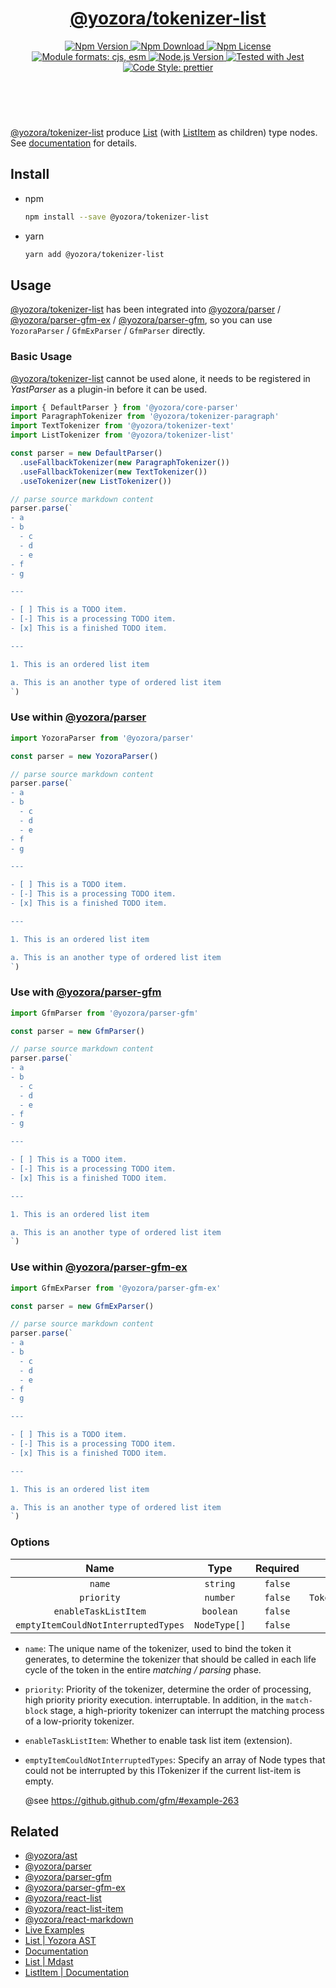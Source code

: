 <!-- :begin use tokenizer/banner -->

<header>
  <h1 align="center">
    <a href="https://github.com/yozorajs/yozora/tree/v2.3.8/tokenizers/list#readme">@yozora/tokenizer-list</a>
  </h1>
  <div align="center">
    <a href="https://www.npmjs.com/package/@yozora/tokenizer-list">
      <img
        alt="Npm Version"
        src="https://img.shields.io/npm/v/@yozora/tokenizer-list.svg"
      />
    </a>
    <a href="https://www.npmjs.com/package/@yozora/tokenizer-list">
      <img
        alt="Npm Download"
        src="https://img.shields.io/npm/dm/@yozora/tokenizer-list.svg"
      />
    </a>
    <a href="https://www.npmjs.com/package/@yozora/tokenizer-list">
      <img
        alt="Npm License"
        src="https://img.shields.io/npm/l/@yozora/tokenizer-list.svg"
      />
    </a>
    <a href="#install">
      <img
        alt="Module formats: cjs, esm"
        src="https://img.shields.io/badge/module_formats-cjs%2C%20esm-green.svg"
      />
    </a>
    <a href="https://github.com/nodejs/node">
      <img
        alt="Node.js Version"
        src="https://img.shields.io/node/v/@yozora/tokenizer-list"
      />
    </a>
    <a href="https://github.com/facebook/jest">
      <img
        alt="Tested with Jest"
        src="https://img.shields.io/badge/tested_with-jest-9c465e.svg"
      />
    </a>
    <a href="https://github.com/prettier/prettier">
      <img
        alt="Code Style: prettier"
        src="https://img.shields.io/badge/code_style-prettier-ff69b4.svg?style=flat-square"
      />
    </a>
  </div>
</header>
<br/>

<!-- :end -->

[@yozora/tokenizer-list] produce [List][node-type] (with [ListItem][node-type:list-item] as
children) type nodes. See [documentation][docpage] for details.

<!-- :begin use tokenizer/usage -->

## Install

- npm

  ```bash
  npm install --save @yozora/tokenizer-list
  ```

- yarn

  ```bash
  yarn add @yozora/tokenizer-list
  ```

## Usage

[@yozora/tokenizer-list][] has been integrated into [@yozora/parser][] / [@yozora/parser-gfm-ex][] /
[@yozora/parser-gfm][], so you can use `YozoraParser` / `GfmExParser` / `GfmParser` directly.

### Basic Usage

[@yozora/tokenizer-list][] cannot be used alone, it needs to be registered in _YastParser_ as a
plugin-in before it can be used.

```typescript {4,9}
import { DefaultParser } from '@yozora/core-parser'
import ParagraphTokenizer from '@yozora/tokenizer-paragraph'
import TextTokenizer from '@yozora/tokenizer-text'
import ListTokenizer from '@yozora/tokenizer-list'

const parser = new DefaultParser()
  .useFallbackTokenizer(new ParagraphTokenizer())
  .useFallbackTokenizer(new TextTokenizer())
  .useTokenizer(new ListTokenizer())

// parse source markdown content
parser.parse(`
- a
- b
  - c
  - d
  - e
- f
- g

---

- [ ] This is a TODO item.
- [-] This is a processing TODO item.
- [x] This is a finished TODO item.

---

1. This is an ordered list item

a. This is an another type of ordered list item
`)
```

### Use within [@yozora/parser][]

```typescript
import YozoraParser from '@yozora/parser'

const parser = new YozoraParser()

// parse source markdown content
parser.parse(`
- a
- b
  - c
  - d
  - e
- f
- g

---

- [ ] This is a TODO item.
- [-] This is a processing TODO item.
- [x] This is a finished TODO item.

---

1. This is an ordered list item

a. This is an another type of ordered list item
`)
```

### Use with [@yozora/parser-gfm][]

```typescript
import GfmParser from '@yozora/parser-gfm'

const parser = new GfmParser()

// parse source markdown content
parser.parse(`
- a
- b
  - c
  - d
  - e
- f
- g

---

- [ ] This is a TODO item.
- [-] This is a processing TODO item.
- [x] This is a finished TODO item.

---

1. This is an ordered list item

a. This is an another type of ordered list item
`)
```

### Use within [@yozora/parser-gfm-ex][]

```typescript
import GfmExParser from '@yozora/parser-gfm-ex'

const parser = new GfmExParser()

// parse source markdown content
parser.parse(`
- a
- b
  - c
  - d
  - e
- f
- g

---

- [ ] This is a TODO item.
- [-] This is a processing TODO item.
- [x] This is a finished TODO item.

---

1. This is an ordered list item

a. This is an another type of ordered list item
`)
```

### Options

|                Name                 |     Type     | Required |               Default                |
| :---------------------------------: | :----------: | :------: | :----------------------------------: |
|               `name`                |   `string`   | `false`  |      `"@yozora/tokenizer-list"`      |
|             `priority`              |   `number`   | `false`  | `TokenizerPriority.CONTAINING_BLOCK` |
|        `enableTaskListItem`         |  `boolean`   | `false`  |               `false`                |
| `emptyItemCouldNotInterruptedTypes` | `NodeType[]` | `false`  |          `[ParagraphType]`           |

- `name`: The unique name of the tokenizer, used to bind the token it generates, to determine the
  tokenizer that should be called in each life cycle of the token in the entire _matching / parsing_
  phase.

- `priority`: Priority of the tokenizer, determine the order of processing, high priority priority
  execution. interruptable. In addition, in the `match-block` stage, a high-priority tokenizer can
  interrupt the matching process of a low-priority tokenizer.

- `enableTaskListItem`: Whether to enable task list item (extension).

- `emptyItemCouldNotInterruptedTypes`: Specify an array of Node types that could not be interrupted
  by this ITokenizer if the current list-item is empty.

  @see https://github.github.com/gfm/#example-263

<!-- :end -->

## Related

- [@yozora/ast][]
- [@yozora/parser][]
- [@yozora/parser-gfm][]
- [@yozora/parser-gfm-ex][]
- [@yozora/react-list][]
- [@yozora/react-list-item][]
- [@yozora/react-markdown][]
- [Live Examples][live-examples]
- [List | Yozora AST][node-type]
- [Documentation][docpage]
- [List | Mdast][mdast-homepage]
- [ListItem | Documentation][mdast-homepage:list-item]

[node-type]: http://yozora.guanghechen.com/docs/package/ast#list
[node-type:list-item]: http://yozora.guanghechen.com/docs/package/ast#listitem

<!-- :begin use tokenizer/definitions -->

[live-examples]: https://yozora.guanghechen.com/docs/package/tokenizer-list#live-examples
[docpage]: https://yozora.guanghechen.com/docs/package/tokenizer-list
[homepage]: https://github.com/yozorajs/yozora/tree/v2.3.8/tokenizers/list#readme
[gfm-spec]: https://github.github.com/gfm
[mdast-homepage]: https://github.com/syntax-tree/mdast#list
[mdast-homepage:list-item]: https://github.com/syntax-tree/mdast#listitem
[@yozora/ast]: https://github.com/yozorajs/yozora/tree/v2.3.8/packages/ast#readme
[@yozora/ast-util]: https://github.com/yozorajs/yozora/tree/v2.3.8/packages/ast-util#readme
[@yozora/character]: https://github.com/yozorajs/yozora/tree/v2.3.8/packages/character#readme
[@yozora/eslint-config]:
  https://github.com/yozorajs/yozora/tree/release-2.x.x/packages/eslint-config#readme
[@yozora/core-parser]: https://github.com/yozorajs/yozora/tree/v2.3.8/packages/core-parser#readme
[@yozora/core-tokenizer]:
  https://github.com/yozorajs/yozora/tree/v2.3.8/packages/core-tokenizer#readme
[@yozora/invariant]: https://github.com/yozorajs/yozora/tree/v2.3.8/packages/invariant#readme
[@yozora/jest-for-tokenizer]:
  https://github.com/yozorajs/yozora/tree/release-2.x.x/packages/jest-for-tokenizer#readme
[@yozora/parser]: https://github.com/yozorajs/yozora/tree/v2.3.8/packages/parser#readme
[@yozora/parser-gfm]: https://github.com/yozorajs/yozora/tree/v2.3.8/packages/parser-gfm#readme
[@yozora/parser-gfm-ex]:
  https://github.com/yozorajs/yozora/tree/v2.3.8/packages/parser-gfm-ex#readme
[@yozora/template-tokenizer]:
  https://github.com/yozorajs/yozora/tree/release-2.x.x/packages/template-tokenizer#readme
[@yozora/tokenizer-admonition]:
  https://github.com/yozorajs/yozora/tree/v2.3.8/tokenizers/admonition#readme
[@yozora/tokenizer-autolink]:
  https://github.com/yozorajs/yozora/tree/v2.3.8/tokenizers/autolink#readme
[@yozora/tokenizer-autolink-extension]:
  https://github.com/yozorajs/yozora/tree/v2.3.8/tokenizers/autolink-extension#readme
[@yozora/tokenizer-blockquote]:
  https://github.com/yozorajs/yozora/tree/v2.3.8/tokenizers/blockquote#readme
[@yozora/tokenizer-break]: https://github.com/yozorajs/yozora/tree/v2.3.8/tokenizers/break#readme
[@yozora/tokenizer-definition]:
  https://github.com/yozorajs/yozora/tree/v2.3.8/tokenizers/definition#readme
[@yozora/tokenizer-delete]: https://github.com/yozorajs/yozora/tree/v2.3.8/tokenizers/delete#readme
[@yozora/tokenizer-ecma-import]:
  https://github.com/yozorajs/yozora/tree/v2.3.8/tokenizers/ecma-import#readme
[@yozora/tokenizer-emphasis]:
  https://github.com/yozorajs/yozora/tree/v2.3.8/tokenizers/emphasis#readme
[@yozora/tokenizer-fenced-block]:
  https://github.com/yozorajs/yozora/tree/v2.3.8/tokenizers/fenced-block#readme
[@yozora/tokenizer-fenced-code]:
  https://github.com/yozorajs/yozora/tree/v2.3.8/tokenizers/fenced-code#readme
[@yozora/tokenizer-footnote]:
  https://github.com/yozorajs/yozora/tree/v2.3.8/tokenizers/footnote#readme
[@yozora/tokenizer-footnote-definition]:
  https://github.com/yozorajs/yozora/tree/v2.3.8/tokenizers/footnote-definition#readme
[@yozora/tokenizer-footnote-reference]:
  https://github.com/yozorajs/yozora/tree/v2.3.8/tokenizers/footnote-reference#readme
[@yozora/tokenizer-heading]:
  https://github.com/yozorajs/yozora/tree/v2.3.8/tokenizers/heading#readme
[@yozora/tokenizer-html-block]:
  https://github.com/yozorajs/yozora/tree/v2.3.8/tokenizers/html-block#readme
[@yozora/tokenizer-html-inline]:
  https://github.com/yozorajs/yozora/tree/v2.3.8/tokenizers/html-inline#readme
[@yozora/tokenizer-image]: https://github.com/yozorajs/yozora/tree/v2.3.8/tokenizers/image#readme
[@yozora/tokenizer-image-reference]:
  https://github.com/yozorajs/yozora/tree/v2.3.8/tokenizers/image-reference#readme
[@yozora/tokenizer-indented-code]:
  https://github.com/yozorajs/yozora/tree/v2.3.8/tokenizers/indented-code#readme
[@yozora/tokenizer-inline-code]:
  https://github.com/yozorajs/yozora/tree/v2.3.8/tokenizers/inline-code#readme
[@yozora/tokenizer-inline-math]:
  https://github.com/yozorajs/yozora/tree/v2.3.8/tokenizers/inline-math#readme
[@yozora/tokenizer-link]: https://github.com/yozorajs/yozora/tree/v2.3.8/tokenizers/link#readme
[@yozora/tokenizer-link-reference]:
  https://github.com/yozorajs/yozora/tree/v2.3.8/tokenizers/link-reference#readme
[@yozora/tokenizer-list]: https://github.com/yozorajs/yozora/tree/v2.3.8/tokenizers/list#readme
[@yozora/tokenizer-math]: https://github.com/yozorajs/yozora/tree/v2.3.8/tokenizers/math#readme
[@yozora/tokenizer-paragraph]:
  https://github.com/yozorajs/yozora/tree/v2.3.8/tokenizers/paragraph#readme
[@yozora/tokenizer-setext-heading]:
  https://github.com/yozorajs/yozora/tree/v2.3.8/tokenizers/setext-heading#readme
[@yozora/tokenizer-table]: https://github.com/yozorajs/yozora/tree/v2.3.8/tokenizers/table#readme
[@yozora/tokenizer-text]: https://github.com/yozorajs/yozora/tree/v2.3.8/tokenizers/text#readme
[@yozora/tokenizer-thematic-break]:
  https://github.com/yozorajs/yozora/tree/v2.3.8/tokenizers/thematic-break#readme
[@yozora/react-admonition]:
  https://github.com/yozorajs/yozora-react/tree/main/packages/admonition#readme
[@yozora/react-blockquote]:
  https://github.com/yozorajs/yozora-react/tree/main/packages/blockquote#readme
[@yozora/react-break]: https://github.com/yozorajs/yozora-react/tree/main/packages/break#readme
[@yozora/react-delete]: https://github.com/yozorajs/yozora-react/tree/main/packages/delete#readme
[@yozora/react-emphasis]:
  https://github.com/yozorajs/yozora-react/tree/main/packages/emphasis#readme
[@yozora/react-code]: https://github.com/yozorajs/yozora-react/tree/main/packages/code#readme
[@yozora/react-code-live]:
  https://github.com/yozorajs/yozora-react/tree/main/packages/code-live#readme
[@yozora/react-footnote-definitions]:
  https://github.com/yozorajs/yozora-react/tree/main/packages/footnote-definitions#readme
[@yozora/react-footnote-reference]:
  https://github.com/yozorajs/yozora-react/tree/main/packages/footnote-reference#readme
[@yozora/react-heading]: https://github.com/yozorajs/yozora-react/tree/main/packages/heading#readme
[@yozora/react-image]: https://github.com/yozorajs/yozora-react/tree/main/packages/image#readme
[@yozora/react-inline-code]:
  https://github.com/yozorajs/yozora-react/tree/main/packages/inline-code#readme
[@yozora/react-inline-math]:
  https://github.com/yozorajs/yozora-react/tree/main/packages/inline-math#readme
[@yozora/react-link]: https://github.com/yozorajs/yozora-react/tree/main/packages/link#readme
[@yozora/react-list]: https://github.com/yozorajs/yozora-react/tree/main/packages/list#readme
[@yozora/react-list-item]:
  https://github.com/yozorajs/yozora-react/tree/main/packages/list-item#readme
[@yozora/react-markdown]:
  https://github.com/yozorajs/yozora-react/tree/main/packages/markdown#readme
[@yozora/react-math]: https://github.com/yozorajs/yozora-react/tree/main/packages/math#readme
[@yozora/react-paragraph]:
  https://github.com/yozorajs/yozora-react/tree/main/packages/paragraph#readme
[@yozora/react-strong]: https://github.com/yozorajs/yozora-react/tree/main/packages/strong#readme
[@yozora/react-table]: https://github.com/yozorajs/yozora-react/tree/main/packages/table#readme
[@yozora/react-text]: https://github.com/yozorajs/yozora-react/tree/main/packages/text#readme
[@yozora/react-thematic-break]:
  https://github.com/yozorajs/yozora-react/tree/main/packages/thematic-break#readme
[doc-live-examples/gfm]: https://yozora.guanghechen.com/docs/example/gfm
[doc-@yozora/ast]: https://yozora.guanghechen.com/docs/package/ast
[doc-@yozora/ast-util]: https://yozora.guanghechen.com/docs/package/ast-util
[doc-@yozora/core-parser]: https://yozora.guanghechen.com/docs/package/core-parser
[doc-@yozora/core-tokenizer]: https://yozora.guanghechen.com/docs/package/core-tokenizer
[doc-@yozora/parser]: https://yozora.guanghechen.com/docs/package/parser
[doc-@yozora/parser-gfm]: https://yozora.guanghechen.com/docs/package/parser-gfm
[doc-@yozora/parser-gfm-ex]: https://yozora.guanghechen.com/docs/package/parser-gfm-ex
[doc-@yozora/tokenizer-admonition]: https://yozora.guanghechen.com/docs/package/tokenizer-admonition
[doc-@yozora/tokenizer-autolink]: https://yozora.guanghechen.com/docs/package/tokenizer-autolink
[doc-@yozora/tokenizer-autolink-extension]:
  https://yozora.guanghechen.com/docs/package/tokenizer-autolink-extension
[doc-@yozora/tokenizer-blockquote]: https://yozora.guanghechen.com/docs/package/tokenizer-blockquote
[doc-@yozora/tokenizer-break]: https://yozora.guanghechen.com/docs/package/tokenizer-break
[doc-@yozora/tokenizer-delete]: https://yozora.guanghechen.com/docs/package/tokenizer-delete
[doc-@yozora/tokenizer-emphasis]: https://yozora.guanghechen.com/docs/package/tokenizer-emphasis
[doc-@yozora/tokenizer-fenced-code]:
  https://yozora.guanghechen.com/docs/package/tokenizer-fenced-code
[doc-@yozora/tokenizer-heading]: https://yozora.guanghechen.com/docs/package/tokenizer-heading
[doc-@yozora/tokenizer-html-block]: https://yozora.guanghechen.com/docs/package/tokenizer-html-block
[doc-@yozora/tokenizer-html-inline]:
  https://yozora.guanghechen.com/docs/package/tokenizer-html-inline
[doc-@yozora/tokenizer-image]: https://yozora.guanghechen.com/docs/package/tokenizer-image
[doc-@yozora/tokenizer-image-reference]:
  https://yozora.guanghechen.com/docs/package/tokenizer-image-reference
[doc-@yozora/tokenizer-indented-code]:
  https://yozora.guanghechen.com/docs/package/tokenizer-indented-code
[doc-@yozora/tokenizer-inline-code]:
  https://yozora.guanghechen.com/docs/package/tokenizer-inline-code
[doc-@yozora/tokenizer-inline-math]:
  https://yozora.guanghechen.com/docs/package/tokenizer-inline-math
[doc-@yozora/tokenizer-link]: https://yozora.guanghechen.com/docs/package/tokenizer-link
[doc-@yozora/tokenizer-definition]: https://yozora.guanghechen.com/docs/package/tokenizer-definition
[doc-@yozora/tokenizer-link-reference]:
  https://yozora.guanghechen.com/docs/package/tokenizer-link-reference
[doc-@yozora/tokenizer-list]: https://yozora.guanghechen.com/docs/package/tokenizer-list
[doc-@yozora/tokenizer-math]: https://yozora.guanghechen.com/docs/package/tokenizer-math
[doc-@yozora/tokenizer-paragraph]: https://yozora.guanghechen.com/docs/package/tokenizer-paragraph
[doc-@yozora/tokenizer-setext-heading]:
  https://yozora.guanghechen.com/docs/package/tokenizer-setext-heading
[doc-@yozora/tokenizer-table]: https://yozora.guanghechen.com/docs/package/tokenizer-table
[doc-@yozora/tokenizer-text]: https://yozora.guanghechen.com/docs/package/tokenizer-text
[doc-@yozora/tokenizer-thematic-break]:
  https://yozora.guanghechen.com/docs/package/tokenizer-thematic-break
[doc-@yozora/jest-for-tokenizer]: https://yozora.guanghechen.com/docs/package/jest-for-tokenizer
[doc-@yozora/parser-gfm]: https://yozora.guanghechen.com/docs/package/parser-gfm
[gfm-atx-heading]: https://github.github.com/gfm/#atx-heading
[gfm-autolink]: https://github.github.com/gfm/#autolinks
[gfm-autolink-extension]: https://github.github.com/gfm/#autolinks-extension-
[gfm-blockquote]: https://github.github.com/gfm/#block-quotes
[gfm-bullet-list]: https://github.github.com/gfm/#bullet-list
[gfm-delete]: https://github.github.com/gfm/#strikethrough-extension-
[gfm-emphasis]: https://github.github.com/gfm/#can-open-emphasis
[gfm-fenced-code]: https://github.github.com/gfm/#fenced-code-block
[gfm-hard-line-break]: https://github.github.com/gfm/#hard-line-break
[gfm-html-block]: https://github.github.com/gfm/#html-block
[gfm-html-inline]: https://github.github.com/gfm/#raw-html
[gfm-image]: https://github.github.com/gfm/#images
[gfm-image-reference]: https://github.github.com/gfm/#example-590
[gfm-indented-code]: https://github.github.com/gfm/#indented-code-block
[gfm-inline-code]: https://github.github.com/gfm/#code-span
[gfm-link]: https://github.github.com/gfm/#inline-link
[gfm-definition]: https://github.github.com/gfm/#link-reference-definition
[gfm-link-reference]: https://github.github.com/gfm/#reference-link
[gfm-list]: https://github.github.com/gfm/#lists
[gfm-list-item]: https://github.github.com/gfm/#list-items
[gfm-list-task-item]: https://github.github.com/gfm/#task-list-items-extension-
[gfm-paragraph]: https://github.github.com/gfm/#paragraph
[gfm-setext-heading]: https://github.github.com/gfm/#setext-heading
[gfm-soft-line-break]: https://github.github.com/gfm/#soft-line-breaks
[gfm-strong]: https://github.github.com/gfm/#can-open-strong-emphasis
[gfm-tab]: https://github.github.com/gfm/#tabs
[gfm-table]: https://github.github.com/gfm/#table
[gfm-text]: https://github.github.com/gfm/#soft-line-breaks
[gfm-thematic-break]: https://github.github.com/gfm/#thematic-break

<!-- :end -->

